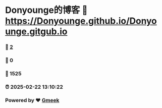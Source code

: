 # Donyounge的博客 :link: https://Donyounge.github.io/Donyounge.gitgub.io 
### :page_facing_up: [2](https://Donyounge.github.io/Donyounge.gitgub.io/tag.html) 
### :speech_balloon: 0 
### :hibiscus: 1525 
### :alarm_clock: 2025-02-22 13:10:22 
### Powered by :heart: [Gmeek](https://github.com/Meekdai/Gmeek)
